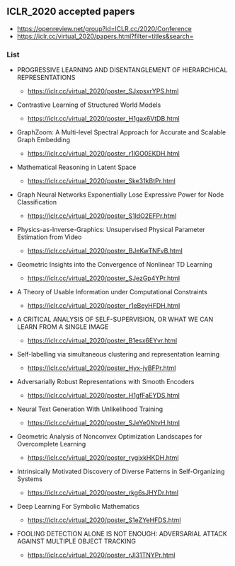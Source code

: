 ## ICLR_2020 accepted papers
* https://openreview.net/group?id=ICLR.cc/2020/Conference
* https://iclr.cc/virtual_2020/papers.html?filter=titles&search=


### List
* PROGRESSIVE LEARNING AND DISENTANGLEMENT OF HIERARCHICAL REPRESENTATIONS
  * https://iclr.cc/virtual_2020/poster_SJxpsxrYPS.html
  
* Contrastive Learning of Structured World Models
  * https://iclr.cc/virtual_2020/poster_H1gax6VtDB.html
  
* GraphZoom: A Multi-level Spectral Approach for Accurate and Scalable Graph Embedding
  * https://iclr.cc/virtual_2020/poster_r1lGO0EKDH.html
  
* Mathematical Reasoning in Latent Space
  * https://iclr.cc/virtual_2020/poster_Ske31kBtPr.html
  
* Graph Neural Networks Exponentially Lose Expressive Power for Node Classification
  * https://iclr.cc/virtual_2020/poster_S1ldO2EFPr.html
  
* Physics-as-Inverse-Graphics: Unsupervised Physical Parameter Estimation from Video
  * https://iclr.cc/virtual_2020/poster_BJeKwTNFvB.html
  
* Geometric Insights into the Convergence of Nonlinear TD Learning
  * https://iclr.cc/virtual_2020/poster_SJezGp4YPr.html
  
* A Theory of Usable Information under Computational Constraints 
  * https://iclr.cc/virtual_2020/poster_r1eBeyHFDH.html
 
* A CRITICAL ANALYSIS OF SELF-SUPERVISION, OR WHAT WE CAN LEARN FROM A SINGLE IMAGE
  * https://iclr.cc/virtual_2020/poster_B1esx6EYvr.html
  
* Self-labelling via simultaneous clustering and representation learning
  * https://iclr.cc/virtual_2020/poster_Hyx-jyBFPr.html
  
* Adversarially Robust Representations with Smooth Encoders
  * https://iclr.cc/virtual_2020/poster_H1gfFaEYDS.html
  
* Neural Text Generation With Unlikelihood Training
  * https://iclr.cc/virtual_2020/poster_SJeYe0NtvH.html

* Geometric Analysis of Nonconvex Optimization Landscapes for Overcomplete Learning
  * https://iclr.cc/virtual_2020/poster_rygixkHKDH.html

* Intrinsically Motivated Discovery of Diverse Patterns in Self-Organizing Systems
  * https://iclr.cc/virtual_2020/poster_rkg6sJHYDr.html
  
* Deep Learning For Symbolic Mathematics
  * https://iclr.cc/virtual_2020/poster_S1eZYeHFDS.html
  
* FOOLING DETECTION ALONE IS NOT ENOUGH: ADVERSARIAL ATTACK AGAINST MULTIPLE OBJECT TRACKING  
  * https://iclr.cc/virtual_2020/poster_rJl31TNYPr.html

